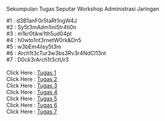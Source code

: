 Sekumpulan Tugas Seputar Workshop Administrasi Jaringan

#1 : d3B1anF0r5taRt1ngW4J<br>
#2 : Sy5t3mAdm1ini5tr4ti0n<br>
#3 : m1kr0tikw1th5ud04pt<br>
#4 : h0wto1nt3rnetW0rk&Dn5<br>
#5 : w3bEm4ilsy5t3m<br>
#6 : Arch1t3cTur3w3bs3Rv3r4NdCl13nt<br>
#7 : D0ck3rArch1t3ctUr3<br><br>
Click Here : [Tugas 1](https://github.com/Ilhamroe/Workshop-Administrasi-Jaringan/tree/main/Tugas1)<br>
Click Here : [Tugas 2](https://github.com/Ilhamroe/Workshop-Administrasi-Jaringan/tree/main/Tugas2)<br>
Click Here : [Tugas 3](https://github.com/Ilhamroe/Workshop-Administrasi-Jaringan/blob/main/Tugas3/Tugas%203.md)<br>
Click Here : [Tugas 4](https://github.com/Ilhamroe/Workshop-Administrasi-Jaringan/blob/main/Tugas4/Tugas4.md)<br>
Click Here : [Tugas 5](https://github.com/Ilhamroe/Workshop-Administrasi-Jaringan/blob/main/Tugas5/Tugas5.md)<br>
Click Here : [Tugas 6](https://github.com/Ilhamroe/Workshop-Administrasi-Jaringan/blob/main/Tugas6/Tugas6.md)
<br>
Click Here : [Tugas 7](https://github.com/Ilhamroe/Workshop-Administrasi-Jaringan/blob/main/Tugas7/Tugas7.md)
<br>